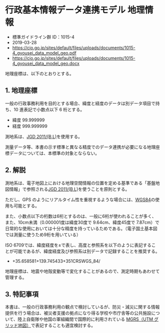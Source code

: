 # 行政基本情報データ連携モデル 地理情報

- 標準ガイドライン群 ID：1015-4
- 2019-03-28
- https://cio.go.jp/sites/default/files/uploads/documents/1015-4_gyousei_data_model_geo.pdf
- https://cio.go.jp/sites/default/files/uploads/documents/1015-4_gyousei_data_model_geo.docx

地理座標は、以下のとおりとする。

## 1. 地理座標

一般の行政事務利用を目的とする場合、緯度と経度のデータは別データ項目で持ち、10 進表記で小数点以下 6 桁とする。

- 緯度 99.999999
- 経度 999.999999

測地系は、[JGD 2011/(B,L)](用語.md#jgd-2011bl)を使用する。

測量データ等、本書の示す標準と異なる精度でのデータ連携が必要になる地理座標データについては、本標準の対象とならない。

## 2. 解説

測地系は、電子地図上における地理空間情報の位置を定める基準である「基盤地図情報」で参照される[JGD 2011/(B,L)](用語.md#jgd-2011bl)を使うことを原則とする。

ただし、GPS のようにリアルタイム性を重視するような場合には、[WGS84](用語.md#wgs84)の使用も可能とする。

また、小数点以下の桁数は6桁とするのは、一般に6桁が使われることが多く、また、10cm未満（0.000001度は緯度30度で 9.64cm、緯度45度で 7.87cm）で日常的な使用においては十分な精度を持っているためである。（電子国土基本図では測量に使うため9桁を用いている）

ISO 6709では、緯度経度を±で表し、高度と参照系を以下のように表記することが可能であるが、緯度経度及び参照系は別データで記録することを推奨する。

- +35.658581+139.745433+351CRSWGS_84/

地理座標は、地震や地殻変動等で変化することがあるので、測定時期もあわせて管理する。

## 3. 特記事項

本書は、一般の行政事務利用の観点で検討しているが、防災・減災に関する情報提供を行う場合は、被災者支援の拠点になり得る学校や市庁舎等の公共施設について、陸上自衛隊や他国の軍組織間で国際的に利用されている [MGRS（UTM グリッド地図）](用語.md#UTMグリッド)で表記することも適宜検討する。
